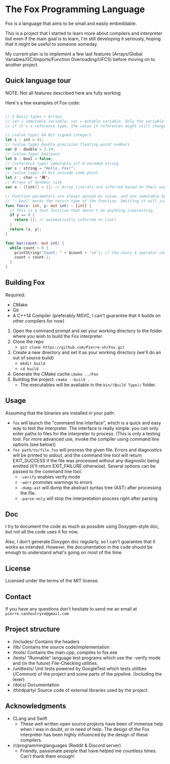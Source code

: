 # The Fox Programming Language

Fox is a language that aims to be small and easily embeddable. 

This is a project that I started to learn more about compilers and interpreter but even if the main goal is to learn, I'm still developing it seriously, hoping that it might be useful to someone someday. 

My current plan is to implement a few last features (Arrays/Global Variables/GC/Imports/Function Overloading/UFCS) before moving on to another project.

## Quick language tour

NOTE: Not all features described here are fully working

Here's a few examples of Fox code:
```swift

// 5 Basic types + Arrays
// let = immutable variable, var = mutable variable. Only the variable's value is (im)mutable, but
// if it's a reference type, the value it references might still change.

// (value type) 64 Bit signed integers
let i : int = 42;
// (value type) Double precision floating point numbers
var d : double = 3.14;
// (value type) booleans
let b : bool = false;
// (reference type) immutable utf-8 encoded string
var s : string = "Hello, Fox!";
// (value type) 32 bit unicode code point
let c : char = '禅'; 
// Arrays of dynamic size
var a : [[int]] = []; // Array literals are inferred based on their use

// Function parameters are always passed by value, and are immutable by default. Using 'mut' makes them mutable.
// ': bool' marks the return type of the function. Omitting it will just make the function return void.
func foo(x: int, y: mut int) : [int] {
  // This is a test function that doesn't do anything interesting.
  if y == 0 {
    return []; // automatically inferred to [int]
  }
  return [x, y];
}

func bar(count: mut int) {
  while count > 0 {
    printString("Count: " + $count + '\n'); // the unary $ operator converts an int/double/bool/char to string.
    count = count-1;
  }
}

```

## Building Fox
Required:
 * CMake
 * Git
 * A C++14 Compiler (preferably MSVC, I can't guarantee that it builds on other compilers for now) 

1. Open the command prompt and set your working directory to the folder where you wish to build the Fox interpreter.
1. Clone the repo
   * `git clone https://github.com/Pierre-vh/Fox.git`
1. Create a new directory and set it as your working directory (we'll do an out of source build)
   * `mkdir build`
   * `cd build`
1. Generate the CMake cache `cmake ../Fox`
1. Building the project: `cmake --build .`
    * The executables will be available in the `bin/(Build Type)/` folder.

## Usage

Assuming that the binaries are installed in your path:
* `fox` will launch the "command line interface", which is a quick and easy way to test the interpreter. The interface is really simple: you can only enter paths to files for the interpreter to process. (This is only a testing tool. For more advanced use, invoke the compiler using command line options (see below))
* `fox path/to/file.fox` will process the given file. Errors and diagnostics will be printed to stdout, and the command line tool will return EXIT_SUCCESS if the file was processed without any diagnostic being emitted (it'll return EXIT_FAILURE otherwise). Several  options can be passed to the command line tool.
  * `-verify` enables verify mode
  * `-werr` promotes warnings to errors
  * `-dump-ast` will dump the abstract syntax tree (AST) after processing the file.
  * `-parse-only` will stop the interpretation process right after parsing


## Doc
I try to document the code as much as possible using Doxygen-style doc, but not all the code uses it for now.

Also, I don't generate Doxygen doc regularly, so I can't guarantee that it works as intended.
However, the documentation in the code should be enough to understand what's going on most of the time.

## License
Licensed under the terms of the MIT license. 

## Contact
If you have any questions don't hesitate to send me an email at `pierre.vanhoutryve@gmail.com`

## Project structure
* /includes/ Contains the headers
* /lib/ Contains the source code/implementation
* /tools/ Contains the main.cpp, compiles to fox.exe
* /tests/ "Runnable" language test programs which use the -verify mode and (in the future) File-Checking utilities.
* /unittests/ Unit tests powered by GoogleTest which tests utilities (/Common) of the project and some parts of the pipeline. (Including the lexer)
* /docs/ Documentation
* /thirdparty/ Source code of external libraries used by the project.

## Acknowledgments
* CLang and Swift
  * These well written open source projects have been of immense help when I was in doubt, or in need of help.
    The design of the Fox interpreter has been highly influenced by the design of these compilers. 
* /r/programminglanguages (Reddit & Discord server)
  * Friendly, passionate people that have helped me countless times. Can't thank them enough!
